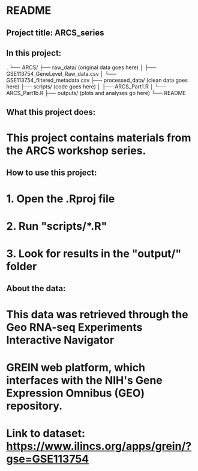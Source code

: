 # README

## Project title: ARCS_series

## In this project:
.
└── ARCS/
    ├── raw_data/ (original data goes here)
    │   ├── GSE113754_GeneLevel_Raw_data.csv
    │   └── GSE113754_filtered_metadata.csv
    ├── processed_data/ (clean data goes here)
    ├── scripts/ (code goes here)
    │   ├── ARCS_Part1.R
    │   └── ARCS_Part1b.R
    ├── outputs/ (plots and analyses go here)
    └── README


## What this project does:
# This project contains materials from the ARCS workshop series.


## How to use this project:
# 1. Open the .Rproj file
# 2. Run "scripts/*.R"
# 3. Look for results in the "output/" folder

## About the data:
# This data was retrieved through the Geo RNA-seq Experiments Interactive Navigator
# GREIN web platform, which interfaces with the NIH's Gene Expression Omnibus (GEO) repository. 
# Link to dataset: https://www.ilincs.org/apps/grein/?gse=GSE113754 
